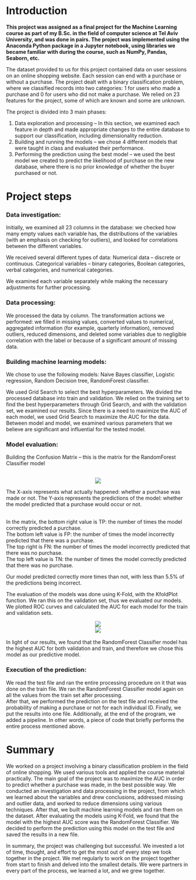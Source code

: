 # Introduction
<b>This project was assigned as a final project for the Machine Learning course as part of my B.Sc. in the field of computer science at Tel Aviv University, and was done in pairs.
The project was implemented using the Anaconda Python package in a Jupyter notebook, using libraries we became familiar with during the course, such as NumPy, Pandas, Seaborn, etc.</b>

The dataset provided to us for this project contained data on user sessions on an online shopping website. Each session can end with a purchase or without a purchase.
The project dealt with a binary classification problem, where we classified records into two categories: 
1 for users who made a purchase and 0 for users who did not make a purchase. We relied on 23 features for the project, some of which are known and some are unknown. 

The project is divided into 3 main phases: 
1. Data exploration and processing – In this section, we examined each feature in depth and made appropriate changes to the entire database to support our classification, including dimensionality reduction.
2. Building and running the models – we chose 4 different models that were taught in class and evaluated their performance.
3. Performing the prediction using the best model – we used the best model we created to predict the likelihood of purchase on the new database, where there is no prior knowledge of whether the buyer purchased or not.

# Project steps

### Data investigation:

Initially, we examined all 23 columns in the database: we checked how many empty values each variable has, the distributions of the variables (with an emphasis on checking for outliers), 
and looked for correlations between the different variables. 

We received several different types of data: Numerical data – discrete or continuous.
Categorical variables – binary categories, Boolean categories, verbal categories, and numerical categories.

We examined each variable separately while making the necessary adjustments for further processing.

### Data processing:
We processed the data by column. The transformation actions we performed: we filled in missing values, converted values to numerical, 
aggregated information (for example, quarterly information), removed outliers, reduced dimensions, and deleted some variables due to negligible correlation with the label or 
because of a significant amount of missing data.

### Building machine learning models:
We chose to use the following models: Naive Bayes classifier, Logistic regression, Random Decision tree, RandomForest classifier.

We used Grid Search to select the best hyperparameters. We divided the processed database into train and validation.
We relied on the training set to find the best hyperparameters through Grid Search, and with the validation set, we examined our results.
Since there is a need to maximize the AUC of each model, we used Grid Search to maximize the AUC for the data.
Between model and model, we examined various parameters that we believe are significant and influential for the tested model.

### Model evaluation:
Building the Confusion Matrix – this is the matrix for the RandomForest Classifier model
<br><br>
<div align="center">
<img src="https://github.com/user-attachments/assets/c2bac0e7-f633-430b-b080-bb5bc7190d50" class="center">
</div>

The X-axis represents what actually happened: whether a purchase was made or not. The Y-axis represents the predictions of the model: whether the model predicted that a purchase would occur or not.

<br>In the matrix, the bottom right value is TP: the number of times the model correctly predicted a purchase. 
<br>The bottom left value is FP: the number of times the model incorrectly predicted that there was a purchase.
<br>The top right is FN: the number of times the model incorrectly predicted that there was no purchase.
<br>The top left value is TN: the number of times the model correctly predicted that there was no purchase.  

Our model predicted correctly more times than not, with less than 5.5% of the predictions being incorrect.

The evaluation of the models was done using K-Fold, with the KfoldPlot function. We ran this on the validation set, thus we evaluated our models. 
We plotted ROC curves and calculated the AUC for each model for the train and validation sets. 
<div align="center">
<img src="https://github.com/user-attachments/assets/ec75a8e8-a681-44d6-8509-57549d494bac" class="center">
</div>
<div align="center">
<img src="https://github.com/user-attachments/assets/0d2e5b1b-ae80-40c4-ab7b-6fc29ebf0f26" class="center">
</div>
<br>
In light of our results, we found that the RandomForest Classifier model has the highest AUC for both validation and train, and therefore we chose this model as our predictive model.

### Execution of the prediction:
We read the test file and ran the entire processing procedure on it that was done on the train file. 
We ran the RandomForest Classifier model again on all the values from the train set after processing.  
After that, we performed the prediction on the test file and received the probability of making a purchase or not for each individual ID. 
Finally, we put the results into one file. Additionally, at the end of the program, we added a pipeline. In other words, a piece of code that briefly performs the entire process mentioned above.

# Summary
We worked on a project involving a binary classification problem in the field of online shopping. 
We used various tools and applied the course material practically. The main goal of the project was to maximize the AUC in order to predict whether a purchase was made, in the best possible way.
We conducted an investigation and data processing in the project, from which we learned about the variables and drew conclusions, 
addressed missing and outlier data, and worked to reduce dimensions using various techniques. 
After that, we built machine learning models and ran them on the dataset. 
After evaluating the models using K-Fold, we found that the model with the highest AUC score was the RandomForest Classifier. 
We decided to perform the prediction using this model on the test file and saved the results in a new file. 


In summary, the project was challenging but successful. We invested a lot of time, thought, and effort to get the most out of every step we took together in the project.
We met regularly to work on the project together from start to finish and delved into the smallest details. We were partners in every part of the process, we learned a lot, and we grew together.
